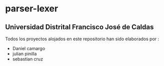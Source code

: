 # parser-lexer
## Universidad Distrital Francisco José de Caldas 



Todos los proyectos alojados en este repositorio han sido elaborados por :
- Daniel camargo
- julian pinilla
- sebastian cruz
